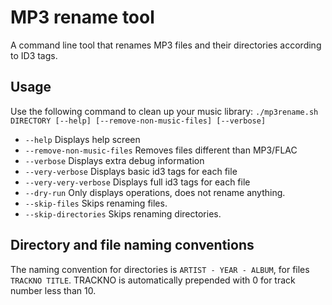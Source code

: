 # MP3 rename tool

A command line tool that renames MP3 files and their directories according to ID3 tags.

## Usage
Use the following command to clean up your music library:
`./mp3rename.sh DIRECTORY [--help] [--remove-non-music-files] [--verbose]`

 * `--help`                        Displays help screen
 * `--remove-non-music-files`      Removes files different than MP3/FLAC
 * `--verbose`                     Displays extra debug information
 * `--very-verbose`                Displays basic id3 tags for each file
 * `--very-very-verbose`           Displays full id3 tags for each file
 * `--dry-run`                     Only displays operations, does not rename anything.
 * `--skip-files`                  Skips renaming files.
 * `--skip-directories`            Skips renaming directories.

## Directory and file naming conventions

The naming convention for directories is `ARTIST - YEAR - ALBUM`, for files `TRACKNO TITLE`. TRACKNO is automatically prepended with 0 for track number less than 10.
